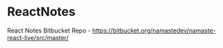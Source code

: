 # ReactNotes
React Notes
Bitbucket Repo - https://bitbucket.org/namastedev/namaste-react-live/src/master/
